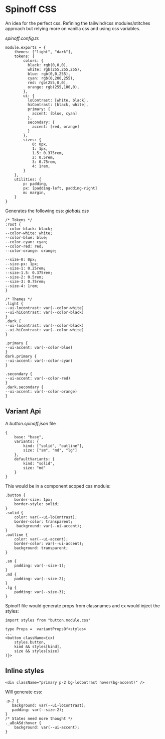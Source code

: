 # Spinoff CSS

An idea for the perfect css. Refining the tailwind/css modules/stitches approach but relying more on vanilla css and using css variables.

_spinoff.config.ts_

```
module.exports = {
    themes: ["light", "dark"],
    tokens: {
        colors: {
          black: rgb(0,0,0),
          white: rgb(255,255,255),
          blue: rgb(0,0,255),
          cyan: rgb(0,200,255),
          red: rgb(255,0,0),
          orange: rgb(255,100,0),
        },
        ui: {
          loContrast: [white, black],
          hiContrast: [black, white],
          primary: {
            accent: [blue, cyan]
          },
          secondary: {
            accent: [red, orange]
          }
        },
        sizes: {
            0: 0px,
            1: 1px,
            1.5: 0.375rem,
            2: 0.5rem,
            3: 0.75rem,
            4: 1rem,
        }
    },
    utilities: {
        p: padding,
        px: [padding-left, padding-right]
        m: margin,
    }
}
```

Generates the following css:
_globals.css_

```
/* Tokens */
:root {
--color-black: black;
--color-white: white;
--color-blue: blue;
--color-cyan: cyan;
--color-red: red;
--color-orange: orange;

--size-0: 0px;
--size-px: 1px;
--size-1: 0.25rem;
--size-1.5: 0.375rem;
--size-2: 0.5rem;
--size-3: 0.75rem;
--size-4: 1rem;
}

/* Themes */
.light {
--ui-locontrast: var(--color-white)
--ui-hiContrast: var(--color-black)
}
.dark {
--ui-locontrast: var(--color-black)
--ui-hiContrast: var(--color-white)
}

.primary {
--ui-accent: var(--color-blue)
}
dark.primary {
--ui-accent: var(--color-cyan)
}

.secondary {
--ui-accent: var(--color-red)
}
.dark.secondary {
--ui-accent: var(--color-orange)
}

```

## Variant Api

A _button.spinoff.json_ file

```
{
    base: "base",
    variants: {
        kind: ["solid", "outline"],
        size: ["sm", "md", "lg"]
    },
    defaultVariants: {
        kind: "solid",
        size: "md"
    }
}
```

This would be in a component scoped css module:

```
.button {
    border-size: 1px;
    border-style: solid;
}
.solid {
    color: var(--ui-loContrast);
    border-color: transparent;
     background: var(--ui-accent);
}
.outline {
    color: var(--ui-accent);
    border-color: var(--ui-accent);
    background: transparent;
}

.sm {
    padding: var(--size-1);
}
.md {
    padding: var(--size-2);
}
.lg {
    padding: var(--size-3);
}
```

Spinoff file would generate props from classnames and cx would inject the styles:

```
import styles from "button.module.css"

type Props =  variantPropsOf<styles>
...
<button className={cx(
    styles.button,
    kind && styles[kind],
    size && styles[size]
)}>
```

## Inline styles

```
<div className="primary p-2 bg-loContrast hover(bg-accent)" />
```

Will generate css:

```
.p-2 {
   background: var(--ui-loContrast);
   padding: var(--size-2);
}
/* States need more thought */
._aBcASd:hover {
    background: var(--ui-accent);
}
```
